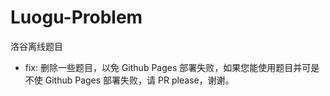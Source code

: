 # Luogu-Problem
洛谷离线题目

- fix: 删除一些题目，以免 Github Pages 部署失败，如果您能使用题目并可是不使 Github Pages 部署失败，请 PR please，谢谢。

<!---
什么时候才能删好啊....
--->